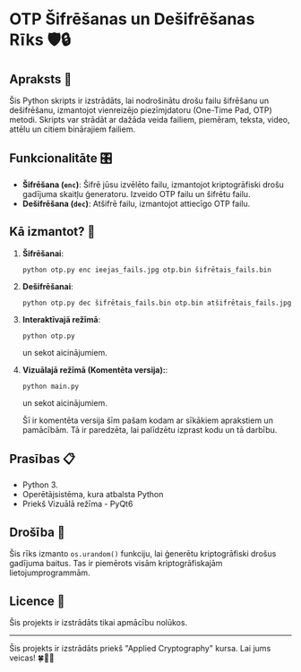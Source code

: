 # OTP Šifrēšanas un Dešifrēšanas Rīks 🛡️🔒

## Apraksts 📝

Šis Python skripts ir izstrādāts, lai nodrošinātu drošu failu šifrēšanu un dešifrēšanu, izmantojot vienreizējo piezīmjdatoru (One-Time Pad, OTP) metodi. Skripts var strādāt ar dažāda veida failiem, piemēram, teksta, video, attēlu un citiem binārajiem failiem.

## Funkcionalitāte 🎛️

- **Šifrēšana (`enc`)**: Šifrē jūsu izvēlēto failu, izmantojot kriptogrāfiski drošu gadījuma skaitļu ģeneratoru. Izveido OTP failu un šifrētu failu.
- **Dešifrēšana (`dec`)**: Atšifrē failu, izmantojot attiecīgo OTP failu.

## Kā izmantot? 🤔

1. **Šifrēšanai**:  
   ```
   python otp.py enc ieejas_fails.jpg otp.bin šifrētais_fails.bin
   ```
   
2. **Dešifrēšanai**:  
   ```
   python otp.py dec šifrētais_fails.bin otp.bin atšifrētais_fails.jpg
   ```

3. **Interaktīvajā režīmā**:  
   ```
   python otp.py
   ```
   un sekot aicinājumiem.


4. **Vizuālajā režīmā (Komentēta versija):**:  
   ```
   python main.py
   ```
   un sekot aicinājumiem.
   
   Šī ir komentēta versija šīm pašam kodam ar sīkākiem aprakstiem un pamācībām. Tā ir paredzēta, lai palīdzētu izprast kodu un tā darbību.



## Prasības 📋

- Python 3.
- Operētājsistēma, kura atbalsta Python
- Priekš Vizuālā režīma - PyQt6

## Drošība 🔐

Šis rīks izmanto `os.urandom()` funkciju, lai ģenerētu kriptogrāfiski drošus gadījuma baitus. Tas ir piemērots visām kriptogrāfiskajām lietojumprogrammām.


## Licence 📄

Šis projekts ir izstrādāts tikai apmācību nolūkos.

---

Šis projekts ir izstrādāts priekš "Applied Cryptography" kursa. Lai jums veicas! 🍀👨‍🎓
